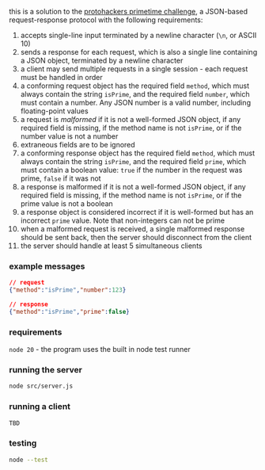 this is a solution to the [protohackers primetime challenge](https://protohackers.com/problem/1), a JSON-based request-response protocol with the following requirements:

1. accepts single-line input terminated by a newline character (`\n`, or ASCII 10)
2. sends a response for each request, which is also a single line containing a JSON object, terminated by a newline character
3. a client may send multiple requests in a single session - each request must be handled in order
4. a conforming request object has the required field `method`, which must always contain the string `isPrime`, and the required field `number`, which must contain a number. Any JSON number is a valid number, including floating-point values
5. a request is _malformed_ if it is not a well-formed JSON object, if any required field is missing, if the method name is not `isPrime`, or if the number value is not a number
6. extraneous fields are to be ignored
7. a conforming response object has the required field `method`, which must always contain the string `isPrime`, and the required field `prime`, which must contain a boolean value: `true` if the number in the request was prime, `false` if it was not
8. a response is malformed if it is not a well-formed JSON object, if any required field is missing, if the method name is not `isPrime`, or if the prime value is not a boolean
9. a response object is considered incorrect if it is well-formed but has an incorrect `prime` value. Note that non-integers can not be prime
10. when a malformed request is received, a single malformed response should be sent back, then the server should disconnect from the client
11. the server should handle at least 5 simultaneous clients

### example messages

```json
// request
{"method":"isPrime","number":123}

// response
{"method":"isPrime","prime":false}
``` 

### requirements

`node 20` - the program uses the built in node test runner

### running the server

```bash
node src/server.js
```

### running a client

```bash
TBD
```

### testing

```bash
node --test
```